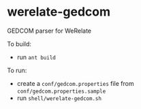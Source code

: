 werelate-gedcom
===============

GEDCOM parser for WeRelate

To build:
* run `ant build`

To run:
* create a `conf/gedcom.properties` file from `conf/gedcom.properties.sample`
* run `shell/werelate-gedcom.sh`

